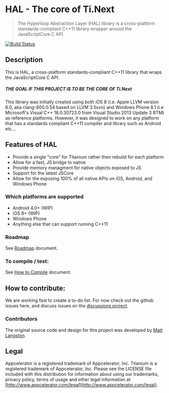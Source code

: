 # HAL - The core of Ti.Next

> The Hyperloop Abstraction Layer (HAL) library is a cross-platform standards-compliant C++11 library wrapper around the JavaScriptCore C API.

[![Build Status](https://travis-ci.org/appcelerator/HAL.svg)](https://travis-ci.org/appcelerator/HAL)


## Description

This is HAL, a cross-platform standards-compliant C++11 library that wraps the JavaScriptCore C API.

##### THE GOAL IF THIS PROJECT IS TO BE THE CORE OF Ti.Next

This library was initially created using both iOS 8 (i.e. Apple LLVM version 6.0, aka clang-600.0.54 based on LLVM 3.5svn) and Windows Phone 8.1 (i.e Microsoft's Visual C++ 18.0.30723.0 from Visual Studio 2013 Update 3 RTM) as reference platforms. However, it was designed to work on any platform that has a standards compliant C++11 compiler and library such as Android etc...

## Features of HAL

  - Provide a single "core" for Titanium rather then rebuild for each platform
  - Allow for a fast, JS bridge to native
  - Provide memory managment for native objects exposed to JS
  - Support for the latest JSCore
  - Allow for the exposing 100% of all native APIs on iOS, Android, and Windows Phone

### Which platforms are supported

  - Android 4.0+ (WIP)
  - iOS 8+ (WIP)
  - Windows Phone
  - Anything else that can support running C++11

### Roadmap

See [Roadmap](docs/ROADMAP.md) document.

### To compile / test:

See [How to Compile](docs/HOW_TO_COMPILE.md) document.

## How to contribute:

We are working fast to create a to-do list. For now check out the github issues here, and discuss issues on the [discussions project](https://github.com/TiForward/discuss).

### Contributors

The original source code and design for this project was developed by [Matt Langston](https://github.com/matt-langston).

## Legal

Appcelerator is a registered trademark of Appcelerator, Inc. Titanium is a registered trademark of Appcelerator, Inc.  Please see the LICENSE file included with this distribution for information about using our trademarks, privacy policy, terms of usage and other legal information at [http://www.appcelerator.com/legal](http://www.appcelerator.com/legal).
